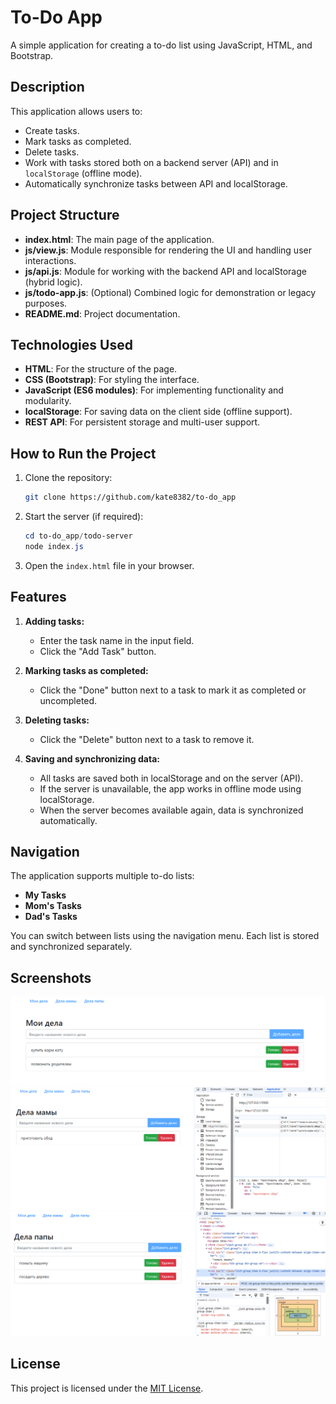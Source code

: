 # To-Do App

A simple application for creating a to-do list using JavaScript, HTML, and Bootstrap.

## Description

This application allows users to:
- Create tasks.
- Mark tasks as completed.
- Delete tasks.
- Work with tasks stored both on a backend server (API) and in `localStorage` (offline mode).
- Automatically synchronize tasks between API and localStorage.

## Project Structure

- **index.html**: The main page of the application.
- **js/view.js**: Module responsible for rendering the UI and handling user interactions.
- **js/api.js**: Module for working with the backend API and localStorage (hybrid logic).
- **js/todo-app.js**: (Optional) Combined logic for demonstration or legacy purposes.
- **README.md**: Project documentation.

## Technologies Used

- **HTML**: For the structure of the page.
- **CSS (Bootstrap)**: For styling the interface.
- **JavaScript (ES6 modules)**: For implementing functionality and modularity.
- **localStorage**: For saving data on the client side (offline support).
- **REST API**: For persistent storage and multi-user support.

## How to Run the Project

1. Clone the repository:
   ```bash
   git clone https://github.com/kate8382/to-do_app
   ```
2. Start the server (if required):
   ```powershell
   cd to-do_app/todo-server
   node index.js
   ```
3. Open the `index.html` file in your browser.

## Features

1. **Adding tasks:**
   - Enter the task name in the input field.
   - Click the "Add Task" button.

2. **Marking tasks as completed:**
   - Click the "Done" button next to a task to mark it as completed or uncompleted.

3. **Deleting tasks:**
   - Click the "Delete" button next to a task to remove it.

4. **Saving and synchronizing data:**
   - All tasks are saved both in localStorage and on the server (API).
   - If the server is unavailable, the app works in offline mode using localStorage.
   - When the server becomes available again, data is synchronized automatically.

## Navigation

The application supports multiple to-do lists:

* **My Tasks**
* **Mom's Tasks**
* **Dad's Tasks**

You can switch between lists using the navigation menu. Each list is stored and synchronized separately.

## Screenshots

![Screenshot 1](screenshots/image1.png)
![Screenshot 2](screenshots/image2.png)
![Screenshot 3](screenshots/image3.png)

## License

This project is licensed under the [MIT License](LICENSE).
